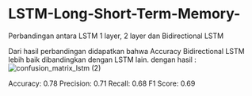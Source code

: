 # LSTM-Long-Short-Term-Memory-
Perbandingan antara LSTM 1 layer, 2 layer dan Bidirectional LSTM

Dari hasil perbandingan didapatkan bahwa Accuracy Bidirectional LSTM lebih baik dibandingkan dengan LSTM lain.
dengan hasil :
![confusion_matrix_lstm (2)](https://github.com/user-attachments/assets/d6ff5a85-f0c8-4ac9-82ad-860496685f72)


Accuracy: 0.78
Precision: 0.71
Recall: 0.68
F1 Score: 0.69

